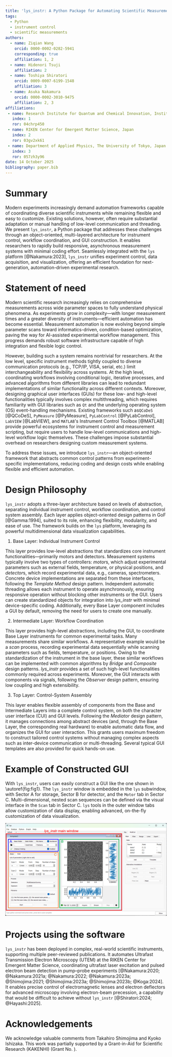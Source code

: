 ```yaml
---
title: 'lys_instr: A Python Package for Automating Scientific Measurements'
tags:
  - Python
  - instrument control
  - scientific measurements
authors:
  - name: Ziqian Wang
    orcid: 0000-0002-0282-5941
    corresponding: true
    affiliation: 1, 2
  - name: Hidenori Tsuji
    affiliation: 2
  - name: Toshiya Shiratori
    orcid: 0009-0007-6199-1548
    affiliation: 3
  - name: Asuka Nakamura
    orcid: 0000-0002-3010-9475
    affiliation: 2, 3
affiliations:
 - name: Research Institute for Quantum and Chemical Innovation, Institutes of Innovation for Future Society, Nagoya University, Japan
   index: 1
   ror: 04chrp450
 - name: RIKEN Center for Emergent Matter Science, Japan
   index: 2
   ror: 03gv2xk61
 - name: Department of Applied Physics, The University of Tokyo, Japan
   index: 3
   ror: 057zh3y96
date: 14 October 2025
bibliography: paper.bib
---
```


# Summary

Modern experiments increasingly demand automation frameworks capable of coordinating diverse scientific instruments while remaining flexible and easy to customize. Existing solutions, however, often require substantial adaptation or manual handling of low-level communication and threading. We present `lys_instr`, a Python package that addresses these challenges through an object-oriented, multi-layered architecture for instrument control, workflow coordination, and GUI construction. It enables researchers to rapidly build responsive, asynchronous measurement systems with minimal coding effort. Seamlessly integrated with the `lys` platform [@Nakamura:2023], `lys_instr` unifies experiment control, data acquisition, and visualization, offering an efficient foundation for next-generation, automation-driven experimental research.


# Statement of need

Modern scientific research increasingly relies on comprehensive measurements across wide parameter spaces to fully understand physical phenomena. As experiments grow in complexity—with longer measurement times and a greater diversity of instruments—efficient automation has become essential. Measurement automation is now evolving beyond simple parameter scans toward informatics-driven, condition-based optimization, paving the way for AI-assisted experimental workflow management. This progress demands robust software infrastructure capable of high integration and flexible logic control.

However, building such a system remains nontrivial for researchers. At the low level, specific instrument methods tightly coupled to diverse communication protocols (e.g., TCP/IP, VISA, serial, etc.) limit interchangeability and flexibility across systems. At the high level, coordinating workflows involving conditional logic, iterative processes, and advanced algorithms from different libraries can lead to redundant implementations of similar functionality across different contexts. Moreover, designing graphical user interfaces (GUIs) for these low- and high-level functionalities typically involves complex multithreading, which requires familiarity with GUI libraries such as `Qt` and the underlying operating system (OS) event-handling mechanisms. Existing frameworks such as`QCoDeS` [@QCoDeS], `PyMeasure` [@PyMeasure], `PyLabControl` [@PyLabControl], `LabVIEW` [@LabVIEW], and `MATLAB`'s Instrument Control Toolbox [@MATLAB] provide powerful ecosystems for instrument control and measurement scripting, but require users to handle low-level communications and high-level workflow logic themselves. These challenges impose substantial overhead on researchers designing custom measurement systems.

To address these issues, we introduce `lys_instr`—an object-oriented framework that abstracts common control patterns from experiment-specific implementations, reducing coding and design costs while enabling flexible and efficient automation.


# Design Philosophy

`lys_instr` adopts a three-layer architecture based on levels of abstraction, separating individual instrument control, workflow coordination, and control system assembly. Each layer applies object-oriented design patterns in GoF [@Gamma:1994], suited to its role, enhancing flexibility, modularity, and ease of use. The framework builds on the `lys` platform, leveraging its powerful multidimensional data visualization capabilities.

1. Base Layer: Individual Instrument Control

  This layer provides low-level abstractions that standardizes core instrument functionalities—primarily motors and detectors. Measurement systems typically involve two types of controllers: *motor*s, which adjust experimental parameters such as external fields, temperature, or physical positions, and *detector*s, which record experimental data, e.g., cameras, spectrometers. Concrete device implementations are separated from these interfaces, following the *Template Method* design pattern. Independent automatic threading allows each instrument to operate asynchronously, ensuring responsive operation without blocking other instruments or the GUI. Users can create standardized objects for integration into *lys_instr* with minimal device-specific coding. Additionally, every Base Layer component includes a GUI by default, removing the need for users to create one manually.

2. Intermediate Layer: Workflow Coordination

  This layer provides high-level abstractions, including the GUI, to coordinate Base Layer instruments for common experimental tasks. Many measurements share similar workflows. A representative example would be a *scan* process, recording experimental data sequentially while scanning parameters such as fields, temperature, or positions. Owing to the standardization of the instrument in the base layer, these similar workflows can be implemented with common algorithms by *Bridge* and *Composite* design patterns. *lys_instr* provides a set of such high-level functionalities commonly required across experiments. Moreover, the GUI interacts with components via signals, following the *Observer* design pattern, ensuring low coupling and high extensibility.

3. Top Layer: Control-System Assembly

  This layer enables flexible assembly of components from the Base and Intermediate Layers into a complete control system, on both the character user interface (CUI) and GUI levels. Following the *Mediator* design pattern, it manages connections among abstract devices (and, through the Base Layer, the corresponding real hardware) to enable automatic data flow, and organizes the GUI for user interaction. This grants users maximum freedom to construct tailored control systems without managing complex aspects such as inter-device communication or multi-threading. Several typical GUI templates are also provided for quick hands-on use.


# Example of Constructed GUI

With `lys_instr`, users can easily construct a GUI like the one shown in \autoref{fig:fig1}. The `lys_instr` window is embedded in the `lys` subwindow, with Sector A for storage, Sector B for detector, and the `Motor` tab in Sector C. Multi-dimensional, nested scan sequences can be defined via the visual interface in the `Scan` tab in Sector C. `lys` tools in the outer window tabs allow customization of data display, enabling advanced, on-the-fly customization of data visualization.

![Example GUI of *lys_instr*. The main window, embedded in the *lys* window, is organized into three sectors: Storage panel (A), Detector panel (B), and Motor and Scan tabs (C). The Scan tab enables dynamic configuration of mutli-dimensional, nested experimental workflows.\label{fig:fig1}](fig1.png)


# Projects using the software

`lys_instr` has been deployed in complex, real-world scientific instruments, supporting multiple peer-reviewed publications. It automates Ultrafast Transmission Electron Microscopy (UTEM) at the RIKEN Center for Emergent Matter Science, coordinating ultrafast laser excitation and pulsed electron beam detection in pump–probe experiments [@Nakamura:2020; @Nakamura:2021a; @Nakamura:2022; @Nakamura:2023a; @Shimojima:2021; @Shimojima:2023a; @Shimojima:2023b; @Koga:2024]. It enables precise control of electromagnetic lenses and electron deflectors for advanced microscopy involving electron-beam precession, a capability that would be difficult to achieve without `lys_instr` [@Shiratori:2024; @Hayashi:2025].


# Acknowledgements

We acknowledge valuable comments from Takahiro Shimojima and Kyoko Ishizaka. This work was partially supported by a Grant-in-Aid for Scientific Research (KAKENHI) (Grant No. ).
